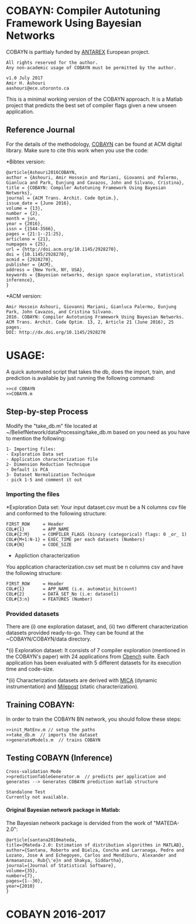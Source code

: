# COBAYN: Compiler Autotuning Framework Using Bayesian Networks
COBAYN is parttialy funded by [ANTAREX](http://antarex-project.eu) European project. 
```
All rights reserved for the author. 
Any non-academic usage of COBAYN must be permitted by the author.

v1.0 July 2017              
Amir H. Ashouri             
aashouri@ece.utoronto.ca
```


This is a minimal working version of the COBAYN approach. It is a Matlab project that predicts the best set of compiler flags given a new unseen application. 

## Reference Journal
For the details of the methodology, [COBAYN](http://dl.acm.org/citation.cfm?id=2928270) can be found at ACM digital library.
Make sure to cite this work when you use the code: 

*Bibtex version: 
```
@article{Ashouri2016COBAYN,
author = {Ashouri, Amir Hossein and Mariani, Giovanni and Palermo, Gianluca and Park, Eunjung and Cavazos, John and Silvano, Cristina},
title = {COBAYN: Compiler Autotuning Framework Using Bayesian Networks},
journal = {ACM Trans. Archit. Code Optim.},
issue_date = {June 2016},
volume = {13},
number = {2},
month = jun,
year = {2016},
issn = {1544-3566},
pages = {21:1--21:25},
articleno = {21},
numpages = {25},
url = {http://doi.acm.org/10.1145/2928270},
doi = {10.1145/2928270},
acmid = {2928270},
publisher = {ACM},
address = {New York, NY, USA},
keywords = {Bayesian networks, design space exploration, statistical inference},
} 
```

*ACM version:
```
Amir Hossein Ashouri, Giovanni Mariani, Gianluca Palermo, Eunjung Park, John Cavazos, and Cristina Silvano. 
2016. COBAYN: Compiler Autotuning Framework Using Bayesian Networks. 
ACM Trans. Archit. Code Optim. 13, 2, Article 21 (June 2016), 25 pages. 
DOI: http://dx.doi.org/10.1145/2928270
```

# USAGE:

A quick automated script that takes the db, does the import, train, and prediction 
is available by just running the following command:

```
>>cd COBAYN
>>COBAYN.m
```

## Step-by-step Process
Modify the "take_db.m" file located at ~/BeliefNetwork/dataProcessing/take_db.m
based on you need as you have to mention the following:

```
1- Importing files:
- Exploration Data set
- Application characterization file
2- Dimension Reduction Technique
- Default is PCA
3- Dataset Normalization Technique
- pick 1-5 and comment it out
```

### Importing the files 

*Exploration Data set:
Your input dataset.csv must be a N columns csv file and  conformed to the following structure:

```
FIRST_ROW     = Header
COL#{1}       = APP_NAME
COL#{2:M}     = COMPILER_FLAGS (binary (categorical) flags: 0 _or_ 1)
COL#{M+1:N-1} = EXEC_TIME per each datasets (Numbers)
COL#{N}       = CODE_SIZE
```

* Appliction characterization

You application characterization.csv set must be n columns csv and have 
the following structure:

```
FIRST_ROW     = Header
COL#{1}       = APP_NAME (i.e. automatic_bitcount)
COL#{2}       = DATA_SET_No (i.e: dataset1)
COL#{3:n}     = FEATURES (Number)
```

### Provided datasets

There are (i) one exploration dataset, and, (ii) two different characterization datasets provided ready-to-go. They can be found at the ~COBAYN/COBAYN/data directory. 

*(i) Exploration dataset: It consists of 7 compiler exploration (mentioned in the COBAYN's paper) with 24 applications from [Cbench](http://ctuning.org/wiki/index.php?title=CTools:CBench) suite. Each application has been evaluated with 5 different datasets for its execution time and code-size.


*(ii) Characterization datasets are derived with [MICA](https://github.com/boegel/MICA) (dynamic instrumentation) and [Milepost](https://github.com/ctuning/reproduce-milepost-project) (static characterization).



## Training COBAYN:
In order to train the COBAYN BN network, you should follow these steps:

```
>>init_MatEnv.m // setup the paths  
>>take_db.m  // imports the dataset
>>generateModels.m  // trains COBAYN
```


##  Testing COBAYN (Inference)
```
Cross-validation Mode
>>predictionTableGenerator.m  // predicts per application and generates --> Generates COBAYN prediction matlab structure

Standalone Test 
Currently not available.
```

#### Original Bayesian network package in Matlab: 

The Bayesian network package is dervided from the work of "MATEDA-2.0":
```
@article{santana2010mateda,
title={Mateda-2.0: Estimation of distribution algorithms in MATLAB},
author={Santana, Roberto and Bielza, Concha and Larranaga, Pedro and Lozano, Jose A and Echegoyen, Carlos and Mendiburu, Alexander and Armananzas, Rub{\'e}n and Shakya, Siddartha},
journal={Journal of Statistical Software},
volume={35},
number={7},
pages={1--30},
year={2010}
}
```
# COBAYN 2016-2017 
